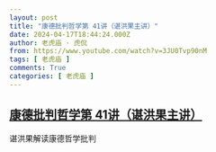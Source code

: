```yaml
---
layout: post
title: "康德批判哲学第 41讲（谌洪果主讲）"
date: 2024-04-17T18:44:24.000Z
author: 老虎庙 · 虎侃
from: https://www.youtube.com/watch?v=3JU0Tvp90nM
tags: [ 老虎庙 ]
comments: True
categories: [ 老虎庙 ]
---
```

<!--1713379464000-->
[康德批判哲学第 41讲（谌洪果主讲）](https://www.youtube.com/watch?v=3JU0Tvp90nM)
------

<div>
谌洪果解读康德哲学批判
</div>
